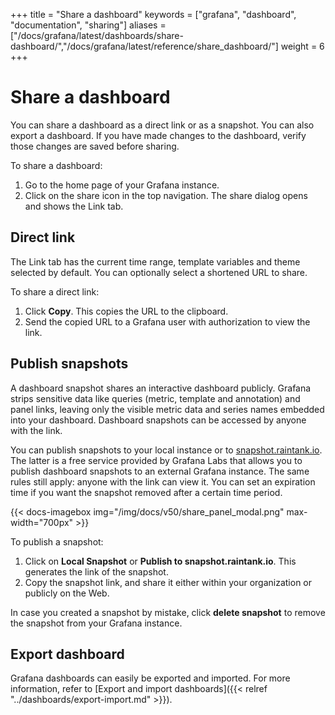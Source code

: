 +++
title = "Share a dashboard"
keywords = ["grafana", "dashboard", "documentation", "sharing"]
aliases = ["/docs/grafana/latest/dashboards/share-dashboard/","/docs/grafana/latest/reference/share_dashboard/"]
weight = 6
+++

# Share a dashboard

You can share a dashboard as a direct link or as a snapshot. You can also export a dashboard. If you have made changes to the dashboard, verify those changes are saved before sharing.

To share a dashboard:

1. Go to the home page of your Grafana instance.
1. Click on the share icon in the top navigation. The share dialog opens and shows the Link tab.

## Direct link

The Link tab has the current time range, template variables and theme selected by default. You can optionally select a shortened URL to share.

To share a direct link:

1. Click **Copy**. This copies the URL to the clipboard.
1. Send the copied URL to a Grafana user with authorization to view the link.

## Publish snapshots

A dashboard snapshot shares an interactive dashboard publicly. Grafana strips sensitive data like queries
(metric, template and annotation) and panel links, leaving only the visible metric data and series names embedded into your dashboard. Dashboard snapshots can be accessed by anyone with the link.

You can publish snapshots to your local instance or to [snapshot.raintank.io](http://snapshot.raintank.io). The latter is a free service
provided by Grafana Labs that allows you to publish dashboard snapshots to an external Grafana instance. The same rules still apply: anyone with the link can view it. You can set an expiration time if you want the snapshot removed after a certain time period.

{{< docs-imagebox img="/img/docs/v50/share_panel_modal.png" max-width="700px" >}}

To publish a snapshot:

1. Click on **Local Snapshot** or **Publish to snapshot.raintank.io**. This generates the link of the snapshot.
1. Copy the snapshot link, and share it either within your organization or publicly on the Web.

In case you created a snapshot by mistake, click **delete snapshot** to remove the snapshot from your Grafana instance.

## Export dashboard

Grafana dashboards can easily be exported and imported. For more information, refer to [Export and import dashboards]({{< relref "../dashboards/export-import.md" >}}).
